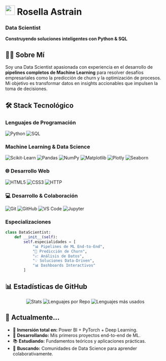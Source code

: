# <img src="https://img.icons8.com/color/48/000000/data-configuration.png" width="30" /> Rosella Astrain
### Data Scientist

**Construyendo soluciones inteligentes con Python & SQL**

## 👨‍💻 Sobre Mí

Soy una Data Scientist apasionada con experiencia en el desarrollo de **pipelines completos de Machine Learning** para resolver desafíos empresariales como la predicción de churn y la optimización de procesos. Mi objetivo es transformar datos en insights accionables que impulsen la toma de decisiones.

## 🛠️ Stack Tecnológico

### **Lenguajes de Programación**
![Python](https://img.shields.io/badge/Python-3776AB?style=for-the-badge&logo=python&logoColor=white)
![SQL](https://img.shields.io/badge/SQL-4479A1?style=for-the-badge&logo=postgresql&logoColor=white)

### **Machine Learning & Data Science**
![Scikit-Learn](https://img.shields.io/badge/Scikit--Learn-F7931E?style=for-the-badge&logo=scikit-learn&logoColor=white)
![Pandas](https://img.shields.io/badge/Pandas-150458?style=for-the-badge&logo=pandas&logoColor=white)
![NumPy](https://img.shields.io/badge/NumPy-013243?style=for-the-badge&logo=numpy&logoColor=white)
![Matplotlib](https://img.shields.io/badge/Matplotlib-11557C?style=for-the-badge&logo=python&logoColor=white)
![Plotly](https://img.shields.io/badge/Plotly-3F4F75?style=for-the-badge&logo=plotly&logoColor=white)
![Seaborn](https://img.shields.io/badge/Seaborn-3776AB?style=for-the-badge&logo=python&logoColor=white)

### **🌐 Desarrollo Web**
![HTML5](https://img.shields.io/badge/HTML5-E34F26?style=for-the-badge&logo=html5&logoColor=white)
![CSS3](https://img.shields.io/badge/CSS3-1572B6?style=for-the-badge&logo=css3&logoColor=white)
![HTTP](https://img.shields.io/badge/HTTP-00599C?style=for-the-badge&logo=internet-explorer&logoColor=white)

### **💻 Desarrollo & Colaboración**
![Git](https://img.shields.io/badge/Git-F05032?style=for-the-badge&logo=git&logoColor=white)
![GitHub](https://img.shields.io/badge/GitHub-181717?style=for-the-badge&logo=github&logoColor=white)
![VS Code](https://img.shields.io/badge/VS_Code-007ACC?style=for-the-badge&logo=visualstudiocode&logoColor=white)
![Jupyter](https://img.shields.io/badge/Jupyter-F37626?style=for-the-badge&logo=jupyter&logoColor=white)


### **Especializaciones**
```python
class DataScientist:
    def __init__(self):
        self.especialidades = [
            "📊 Pipelines de ML End-to-End",
            "🔮 Predicción de Churn", 
            "📈 Análisis de Datos",
            "💡 Soluciones Data-Driven",
            "📊 Dashboards Interactivos"
        ]
```

## 📊 Estadísticas de GitHub
<div align="center">

<img src="https://github-profile-summary-cards.vercel.app/api/cards/stats?username=RosellaAM&theme=radical" alt="Stats"/>
<img src="https://github-profile-summary-cards.vercel.app/api/cards/repos-per-language?username=RosellaAM&theme=radical" alt="Lenguajes por Repo"/>
<img src="https://github-profile-summary-cards.vercel.app/api/cards/most-commit-language?username=RosellaAM&theme=radical" alt="Lenguajes más usados"/>

</div>

## 🌟 Actualmente...
- 🧠 **Inmersión total en:** Power BI + PyTorch + Deep Learning.
- 🔭 **Desarrollando:** Mis primeros proyectos end-to-end de ML.
- 📚 **Estudiando:** Fundamentos teóricos y aplicaciones prácticas.
- 👥 **Buscando:** Comunidades de Data Science para aprender colaborativamente.
  
